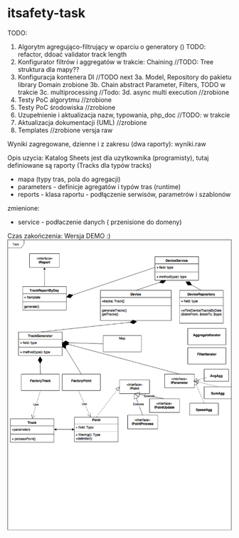 # itsafety-task
TODO:
1. Algorytm agregująco-filtrujący w oparciu o generatory ()   TODO: refactor, ddoać  validator track length 
2. Konfigurator filtrów i aggregatów   w trakcie:  Chaining   //TODO: Tree struktura dla mapy??
3. Konfiguracja kontenera DI //TODO  next
3a. Model, Repository do pakietu library Domain  zrobione
3b. Chain abstract Parameter, Filters,  TODO  w trakcie
3c. multiprocessing  //Todo:
3d. async multi execution  //zrobione
4. Testy PoC algorytmu    //zrobione
5. Testy PoC środowiska  //zrobione
6. Uzupełnienie i aktualizacja nazw, typowania, php_doc //TODO: w trakcie
7. Aktualizacja dokumentacji (UML)  //zrobione
8. Templates   //zrobione versja raw

Wyniki zagregowane, dzienne i z zakresu (dwa raporty): wyniki.raw

Opis uzycia:
Katalog Sheets jest dla uzytkownika (programisty), tutaj definiowane są raporty (Tracks dla typów tracks)
- mapa (typy tras, pola do agregacji)
- parameters - definicje agregatów  i typów tras (runtime)
- reports -  klasa raportu - podłączenie serwisów, parametrów i szablonów

zmienione:
-  service -  podłaczenie danych ( przenisione do domeny)



Czas zakończenia: Wersja DEMO :)
![img](https://github.com/mariuszmilko/itsafety-task/blob/master/itsafety.png)


